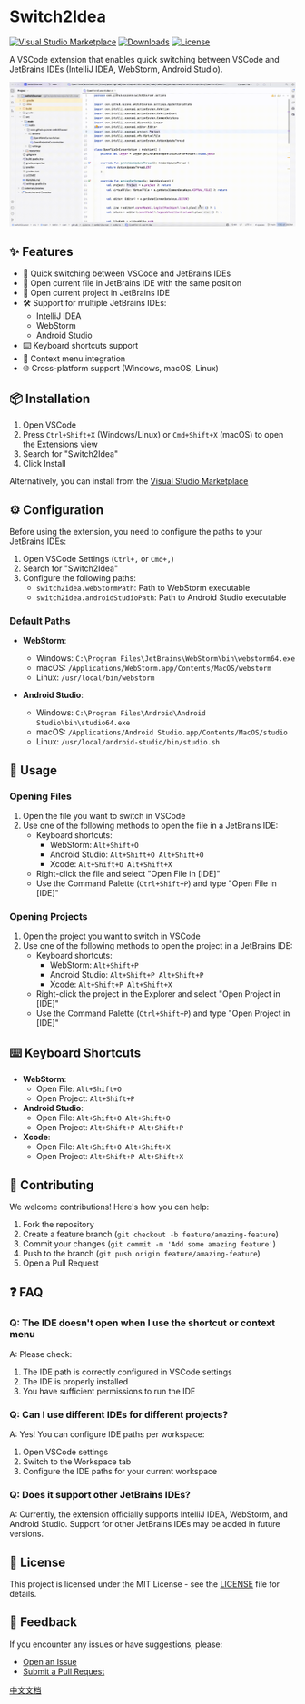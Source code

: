 # Switch2Idea

[![Visual Studio Marketplace](https://img.shields.io/visual-studio-marketplace/v/baoxin.switch2idea?label=VS%20Marketplace&style=for-the-badge&logo=visual-studio-code)](https://marketplace.visualstudio.com/items?itemName=baoxin.switch2idea)
[![Downloads](https://img.shields.io/visual-studio-marketplace/d/baoxin.switch2idea?style=for-the-badge&logo=visual-studio-code)](https://marketplace.visualstudio.com/items?itemName=baoxin.switch2idea)
[![License](https://img.shields.io/badge/license-MIT-blue.svg?style=for-the-badge)](LICENSE)

A VSCode extension that enables quick switching between VSCode and JetBrains IDEs (IntelliJ IDEA, WebStorm, Android Studio).

![Switch2Idea Demo](images/switch-show.gif)

## ✨ Features

- 🚀 Quick switching between VSCode and JetBrains IDEs
- 📂 Open current file in JetBrains IDE with the same position
- 📁 Open current project in JetBrains IDE
- 🛠️ Support for multiple JetBrains IDEs:
  - IntelliJ IDEA
  - WebStorm
  - Android Studio
- ⌨️ Keyboard shortcuts support
- 📝 Context menu integration
- 🌐 Cross-platform support (Windows, macOS, Linux)

## 📦 Installation

1. Open VSCode
2. Press `Ctrl+Shift+X` (Windows/Linux) or `Cmd+Shift+X` (macOS) to open the Extensions view
3. Search for "Switch2Idea"
4. Click Install

Alternatively, you can install from the [Visual Studio Marketplace](https://marketplace.visualstudio.com/items?itemName=baoxin.switch2idea)

## ⚙️ Configuration

Before using the extension, you need to configure the paths to your JetBrains IDEs:

1. Open VSCode Settings (`Ctrl+,` or `Cmd+,`)
2. Search for "Switch2Idea"
3. Configure the following paths:
   - `switch2idea.webStormPath`: Path to WebStorm executable
   - `switch2idea.androidStudioPath`: Path to Android Studio executable

### Default Paths

- **WebStorm**:
  - Windows: `C:\Program Files\JetBrains\WebStorm\bin\webstorm64.exe`
  - macOS: `/Applications/WebStorm.app/Contents/MacOS/webstorm`
  - Linux: `/usr/local/bin/webstorm`

- **Android Studio**:
  - Windows: `C:\Program Files\Android\Android Studio\bin\studio64.exe`
  - macOS: `/Applications/Android Studio.app/Contents/MacOS/studio`
  - Linux: `/usr/local/android-studio/bin/studio.sh`

## 🚀 Usage

### Opening Files

1. Open the file you want to switch in VSCode
2. Use one of the following methods to open the file in a JetBrains IDE:
   - Keyboard shortcuts:
     - WebStorm: `Alt+Shift+O`
     - Android Studio: `Alt+Shift+O Alt+Shift+O`
     - Xcode: `Alt+Shift+O Alt+Shift+X`
   - Right-click the file and select "Open File in [IDE]"
   - Use the Command Palette (`Ctrl+Shift+P`) and type "Open File in [IDE]"

### Opening Projects

1. Open the project you want to switch in VSCode
2. Use one of the following methods to open the project in a JetBrains IDE:
   - Keyboard shortcuts:
     - WebStorm: `Alt+Shift+P`
     - Android Studio: `Alt+Shift+P Alt+Shift+P`
     - Xcode: `Alt+Shift+P Alt+Shift+X`
   - Right-click the project in the Explorer and select "Open Project in [IDE]"
   - Use the Command Palette (`Ctrl+Shift+P`) and type "Open Project in [IDE]"

## ⌨️ Keyboard Shortcuts

- **WebStorm**:
  - Open File: `Alt+Shift+O`
  - Open Project: `Alt+Shift+P`
- **Android Studio**:
  - Open File: `Alt+Shift+O Alt+Shift+O`
  - Open Project: `Alt+Shift+P Alt+Shift+P`
- **Xcode**:
  - Open File: `Alt+Shift+O Alt+Shift+X`
  - Open Project: `Alt+Shift+P Alt+Shift+X`

## 🤝 Contributing

We welcome contributions! Here's how you can help:

1. Fork the repository
2. Create a feature branch (`git checkout -b feature/amazing-feature`)
3. Commit your changes (`git commit -m 'Add some amazing feature'`)
4. Push to the branch (`git push origin feature/amazing-feature`)
5. Open a Pull Request

## ❓ FAQ

### Q: The IDE doesn't open when I use the shortcut or context menu
A: Please check:
1. The IDE path is correctly configured in VSCode settings
2. The IDE is properly installed
3. You have sufficient permissions to run the IDE

### Q: Can I use different IDEs for different projects?
A: Yes! You can configure IDE paths per workspace:
1. Open VSCode settings
2. Switch to the Workspace tab
3. Configure the IDE paths for your current workspace

### Q: Does it support other JetBrains IDEs?
A: Currently, the extension officially supports IntelliJ IDEA, WebStorm, and Android Studio. Support for other JetBrains IDEs may be added in future versions.

## 📄 License

This project is licensed under the MIT License - see the [LICENSE](LICENSE) file for details.

## 📮 Feedback

If you encounter any issues or have suggestions, please:
- [Open an Issue](https://github.com/baoxin/switch2idea/issues)
- [Submit a Pull Request](https://github.com/baoxin/switch2idea/pulls)

[中文文档](README_zh.md)